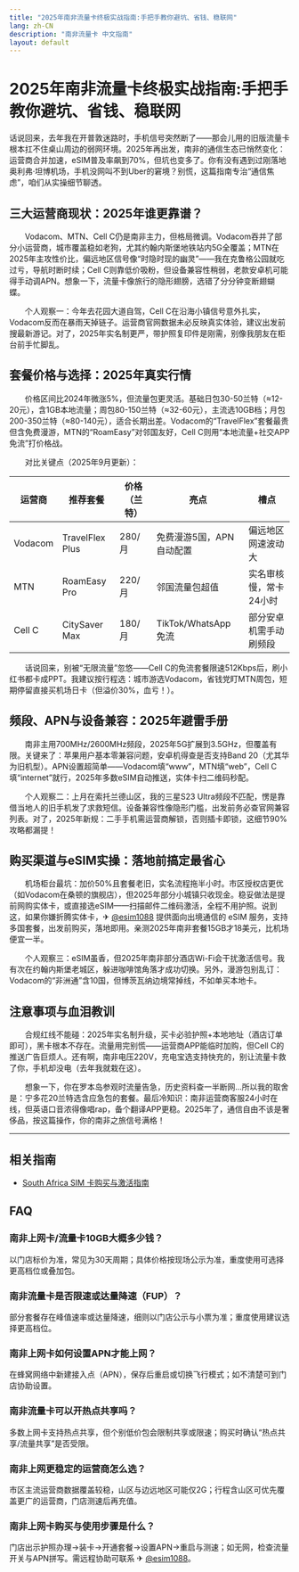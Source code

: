```yaml
---
title: "2025年南非流量卡终极实战指南:手把手教你避坑、省钱、稳联网"
lang: zh-CN
description: "南非流量卡 中文指南"
layout: default
---
```

# 2025年南非流量卡终极实战指南:手把手教你避坑、省钱、稳联网

话说回来，去年我在开普敦迷路时，手机信号突然断了——那会儿用的旧版流量卡根本扛不住桌山周边的弱网环境。2025年再出发，南非的通信生态已悄然变化：运营商合并加速，eSIM普及率飙到70%，但坑也变多了。你有没有遇到过刚落地奥利弗·坦博机场，手机没网叫不到Uber的窘境？别慌，这篇指南专治“通信焦虑”，咱们从实操细节聊透。

## 三大运营商现状：2025年谁更靠谱？

　　Vodacom、MTN、Cell C仍是南非主力，但格局微调。Vodacom吞并了部分小运营商，城市覆盖稳如老狗，尤其约翰内斯堡地铁站内5G全覆盖；MTN在2025年主攻性价比，偏远地区信号像“时隐时现的幽灵”——我在克鲁格公园就吃过亏，导航时断时续；Cell C则靠低价吸粉，但设备兼容性稍弱，老款安卓机可能得手动调APN。想象一下，流量卡像旅行的隐形翅膀，选错了分分钟变断翅蝴蝶。

　　个人观察一：今年去花园大道自驾，Cell C在沿海小镇信号意外扎实，Vodacom反而在暴雨天掉链子。运营商官网数据未必反映真实体验，建议出发前搜最新游记。对了，2025年实名制更严，带护照复印件是刚需，别像我朋友在柜台前手忙脚乱。

## 套餐价格与选择：2025年真实行情

　　价格区间比2024年微涨5%，但流量包更灵活。基础日包30-50兰特（≈12-20元），含1GB本地流量；周包80-150兰特（≈32-60元），主流选10GB档；月包200-350兰特（≈80-140元），适合长期出差。Vodacom的“TravelFlex”套餐最贵但含免费漫游，MTN的“RoamEasy”对邻国友好，Cell C则用“本地流量+社交APP免流”打价格战。

　　对比关键点（2025年9月更新）：

| 运营商 | 推荐套餐       | 价格（兰特） | 亮点                  | 槽点                     |
|--------|----------------|--------------|-----------------------|--------------------------|
| Vodacom| TravelFlex Plus| 280/月       | 免费漫游5国，APN自动配置 | 偏远地区网速波动大       |
| MTN    | RoamEasy Pro   | 220/月       | 邻国流量包超值        | 实名审核慢，常卡24小时   |
| Cell C | CitySaver Max  | 180/月       | TikTok/WhatsApp免流   | 部分安卓机需手动刷频段   |

　　话说回来，别被“无限流量”忽悠——Cell C的免流套餐限速512Kbps后，刷小红书都卡成PPT。我建议按行程选：城市游选Vodacom，省钱党盯MTN周包，短期停留直接买机场日卡（但溢价30%，血亏！）。

## 频段、APN与设备兼容：2025年避雷手册

　　南非主用700MHz/2600MHz频段，2025年5G扩展到3.5GHz，但覆盖有限。关键来了：苹果用户基本零兼容问题，安卓机得查是否支持Band 20（尤其华为旧机型）。APN设置超简单——Vodacom填“www”，MTN填“web”，Cell C填“internet”就行，2025年多数eSIM自动推送，实体卡扫二维码秒配。

　　个人观察二：上月在索托兰德山区，我的三星S23 Ultra频段不匹配，愣是靠借当地人的旧手机发了求救短信。设备兼容性像隐形门槛，出发前务必查官网兼容列表。对了，2025年新规：二手手机需运营商解锁，否则插卡即锁，这细节90%攻略都漏提！

## 购买渠道与eSIM实操：落地前搞定最省心

　　机场柜台最坑：加价50%且套餐老旧，实名流程拖半小时。市区授权店更优（如Vodacom在桑顿的旗舰店），但2025年部分小城镇只收现金。稳妥做法是提前网购实体卡，或直接选eSIM——扫描邮件二维码激活，全程不用护照。说到这，如果你嫌折腾实体卡，✈ [@esim1088](https://t.me/s/esim1088) 提供面向出境通信的 eSIM 服务，支持多国套餐，出发前购买，落地即用。亲测2025年南非套餐15GB才18美元，比机场便宜一半。

　　个人观察三：eSIM虽香，但2025年南非部分酒店Wi-Fi会干扰激活信号。我有次在约翰内斯堡老城区，躲进咖啡馆角落才成功切换。另外，漫游包别乱订：Vodacom的“非洲通”含10国，但博茨瓦纳边境常掉线，不如单买本地卡。

## 注意事项与血泪教训

　　合规红线不能碰：2025年实名制升级，买卡必验护照+本地地址（酒店订单即可），黑卡根本不存在。流量用完别慌——运营商APP能临时加购，但Cell C的推送广告巨烦人。还有啊，南非电压220V，充电宝选支持快充的，别让流量卡救了你，手机却没电（去年我就栽在这）。

　　想象一下，你在罗本岛参观时流量告急，历史资料查一半断网...所以我的取舍是：宁多花20兰特选含应急包的套餐。最后冷知识：南非运营商客服24小时在线，但英语口音浓得像唱rap，备个翻译APP更稳。2025年了，通信自由不该是奢侈品，按这篇操作，你的南非之旅信号满格！

<!-- crosslink -->
---

## 相关指南

- [South Africa SIM 卡购买与激活指南](https://faciylike.github.io/south-africa-sim-guides)

<!-- BEGIN_SOUTH_AFRICA_FAQ -->
## FAQ

### 南非上网卡/流量卡10GB大概多少钱？
以门店标价为准，常见为30天周期；具体价格按现场公示为准，重度使用可选择更高档位或叠加包。

### 南非流量卡是否限速或达量降速（FUP）？
部分套餐存在峰值速率或达量降速，细则以门店公示与小票为准；重度使用建议选择更高档位。

### 南非上网卡如何设置APN才能上网？
在蜂窝网络中新建接入点（APN），保存后重启或切换飞行模式；如不清楚可到门店协助设置。

### 南非流量卡可以开热点共享吗？
多数上网卡支持热点共享，但个别低价包会限制共享或限速；购买时确认“热点共享/流量共享”是否受限。

### 南非上网更稳定的运营商怎么选？
市区主流运营商数据覆盖较稳，山区与边远地区可能仅2G；行程含山区可优先覆盖更广的运营商，门店测速后再充值。

### 南非上网卡购买与使用步骤是什么？
门店出示护照办理→装卡→开通套餐→设置APN→重启与测速；如无网，检查流量开关与APN拼写。需远程协助可联系 ✈ [@esim1088](https://t.me/s/esim1088)。

<script type="application/ld+json">
{"@context": "https://schema.org", "@type": "FAQPage", "mainEntity": [{"@type": "Question", "name": "南非上网卡/流量卡10GB大概多少钱？", "acceptedAnswer": {"@type": "Answer", "text": "以门店标价为准，常见为30天周期；具体价格按现场公示为准，重度使用可选择更高档位或叠加包。"}}, {"@type": "Question", "name": "南非流量卡是否限速或达量降速（FUP）？", "acceptedAnswer": {"@type": "Answer", "text": "部分套餐存在峰值速率或达量降速，细则以门店公示与小票为准；重度使用建议选择更高档位。"}}, {"@type": "Question", "name": "南非上网卡如何设置APN才能上网？", "acceptedAnswer": {"@type": "Answer", "text": "在蜂窝网络中新建接入点（APN），保存后重启或切换飞行模式；如不清楚可到门店协助设置。"}}, {"@type": "Question", "name": "南非流量卡可以开热点共享吗？", "acceptedAnswer": {"@type": "Answer", "text": "多数上网卡支持热点共享，但个别低价包会限制共享或限速；购买时确认“热点共享/流量共享”是否受限。"}}, {"@type": "Question", "name": "南非上网更稳定的运营商怎么选？", "acceptedAnswer": {"@type": "Answer", "text": "市区主流运营商数据覆盖较稳，山区与边远地区可能仅2G；行程含山区可优先覆盖更广的运营商，门店测速后再充值。"}}, {"@type": "Question", "name": "南非上网卡购买与使用步骤是什么？", "acceptedAnswer": {"@type": "Answer", "text": "门店出示护照办理→装卡→开通套餐→设置APN→重启与测速；如无网，检查流量开关与APN拼写。需远程协助可联系 ✈ @esim1088。"}}]}
</script>
<!-- END_SOUTH_AFRICA_FAQ -->
